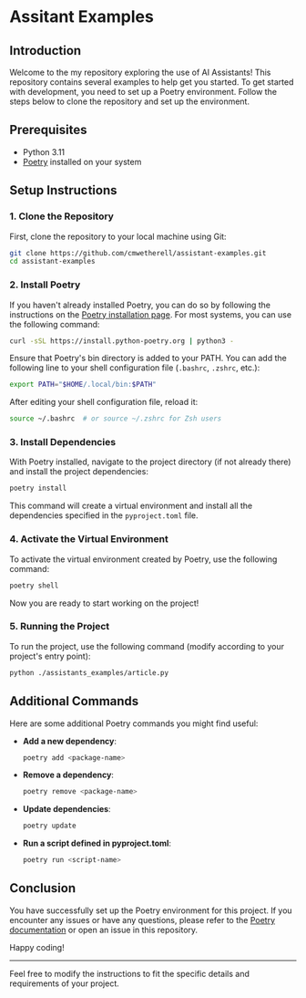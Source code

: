 # Assitant Examples

## Introduction

Welcome to the my repository exploring the use of AI Assistants! This repository contains several examples to help get you started. To get started with development, you need to set up a Poetry environment. Follow the steps below to clone the repository and set up the environment.

## Prerequisites

- Python 3.11
- [Poetry](https://python-poetry.org/) installed on your system

## Setup Instructions

### 1. Clone the Repository

First, clone the repository to your local machine using Git:

```bash
git clone https://github.com/cmwetherell/assistant-examples.git
cd assistant-examples
```

### 2. Install Poetry

If you haven't already installed Poetry, you can do so by following the instructions on the [Poetry installation page](https://python-poetry.org/docs/#installation). For most systems, you can use the following command:

```bash
curl -sSL https://install.python-poetry.org | python3 -
```

Ensure that Poetry's bin directory is added to your PATH. You can add the following line to your shell configuration file (`.bashrc`, `.zshrc`, etc.):

```bash
export PATH="$HOME/.local/bin:$PATH"
```

After editing your shell configuration file, reload it:

```bash
source ~/.bashrc  # or source ~/.zshrc for Zsh users
```

### 3. Install Dependencies

With Poetry installed, navigate to the project directory (if not already there) and install the project dependencies:

```bash
poetry install
```

This command will create a virtual environment and install all the dependencies specified in the `pyproject.toml` file.

### 4. Activate the Virtual Environment

To activate the virtual environment created by Poetry, use the following command:

```bash
poetry shell
```

Now you are ready to start working on the project!

### 5. Running the Project

To run the project, use the following command (modify according to your project's entry point):

```bash
python ./assistants_examples/article.py
```

## Additional Commands

Here are some additional Poetry commands you might find useful:

- **Add a new dependency**:
  ```bash
  poetry add <package-name>
  ```

- **Remove a dependency**:
  ```bash
  poetry remove <package-name>
  ```

- **Update dependencies**:
  ```bash
  poetry update
  ```

- **Run a script defined in pyproject.toml**:
  ```bash
  poetry run <script-name>
  ```

## Conclusion

You have successfully set up the Poetry environment for this project. If you encounter any issues or have any questions, please refer to the [Poetry documentation](https://python-poetry.org/docs/) or open an issue in this repository.

Happy coding!

---

Feel free to modify the instructions to fit the specific details and requirements of your project.